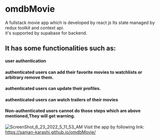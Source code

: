 # omdbMovie
A fullstack movie app which is developed by react js
Its state managed by redux toolkit and context api.</br>
it's supported by supabase for backend.</br>
## It has some functionalities such as:
#### user authentication
#### authenticated users can add their favorite movies to watchlists or arbitrary remove them.
#### authenticated users can update their profiles.
#### authenticated users can watch trailers of their movies
#### Non-authenticated users cannot do those steps which are above mentioned,They will get warning.</br>
![ScreenShot_6_23_2022_5_11_53_AM](https://user-images.githubusercontent.com/79760229/175335241-b3db86ca-5350-41d8-a525-6c0b90368672.png)
Visit the app by following link:</br>
https://saman-karashi.github.io/omdbMovie/
